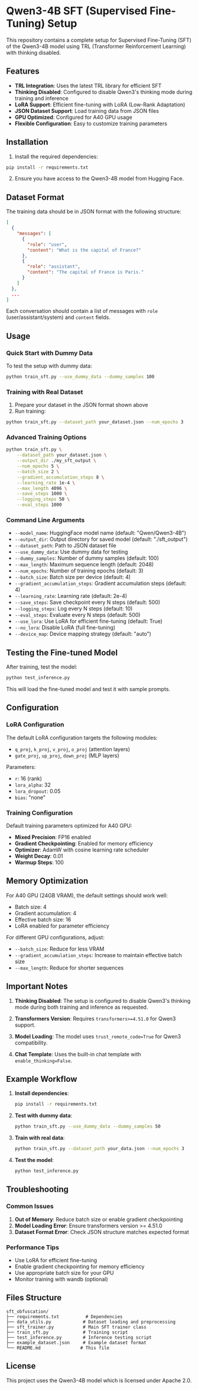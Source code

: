 # Qwen3-4B SFT (Supervised Fine-Tuning) Setup

This repository contains a complete setup for Supervised Fine-Tuning (SFT) of the Qwen3-4B model using TRL (Transformer Reinforcement Learning) with thinking disabled.

## Features

- **TRL Integration**: Uses the latest TRL library for efficient SFT
- **Thinking Disabled**: Configured to disable Qwen3's thinking mode during training and inference
- **LoRA Support**: Efficient fine-tuning with LoRA (Low-Rank Adaptation)
- **JSON Dataset Support**: Load training data from JSON files
- **GPU Optimized**: Configured for A40 GPU usage
- **Flexible Configuration**: Easy to customize training parameters

## Installation

1. Install the required dependencies:
```bash
pip install -r requirements.txt
```

2. Ensure you have access to the Qwen3-4B model from Hugging Face.

## Dataset Format

The training data should be in JSON format with the following structure:

```json
[
  {
    "messages": [
      {
        "role": "user",
        "content": "What is the capital of France?"
      },
      {
        "role": "assistant",
        "content": "The capital of France is Paris."
      }
    ]
  },
  ...
]
```

Each conversation should contain a list of messages with `role` (user/assistant/system) and `content` fields.

## Usage

### Quick Start with Dummy Data

To test the setup with dummy data:

```bash
python train_sft.py --use_dummy_data --dummy_samples 100
```

### Training with Real Dataset

1. Prepare your dataset in the JSON format shown above
2. Run training:

```bash
python train_sft.py --dataset_path your_dataset.json --num_epochs 3
```

### Advanced Training Options

```bash
python train_sft.py \
    --dataset_path your_dataset.json \
    --output_dir ./my_sft_output \
    --num_epochs 5 \
    --batch_size 2 \
    --gradient_accumulation_steps 8 \
    --learning_rate 1e-4 \
    --max_length 4096 \
    --save_steps 1000 \
    --logging_steps 50 \
    --eval_steps 1000
```

### Command Line Arguments

- `--model_name`: HuggingFace model name (default: "Qwen/Qwen3-4B")
- `--output_dir`: Output directory for saved model (default: "./sft_output")
- `--dataset_path`: Path to JSON dataset file
- `--use_dummy_data`: Use dummy data for testing
- `--dummy_samples`: Number of dummy samples (default: 100)
- `--max_length`: Maximum sequence length (default: 2048)
- `--num_epochs`: Number of training epochs (default: 3)
- `--batch_size`: Batch size per device (default: 4)
- `--gradient_accumulation_steps`: Gradient accumulation steps (default: 4)
- `--learning_rate`: Learning rate (default: 2e-4)
- `--save_steps`: Save checkpoint every N steps (default: 500)
- `--logging_steps`: Log every N steps (default: 10)
- `--eval_steps`: Evaluate every N steps (default: 500)
- `--use_lora`: Use LoRA for efficient fine-tuning (default: True)
- `--no_lora`: Disable LoRA (full fine-tuning)
- `--device_map`: Device mapping strategy (default: "auto")

## Testing the Fine-tuned Model

After training, test the model:

```bash
python test_inference.py
```

This will load the fine-tuned model and test it with sample prompts.

## Configuration

### LoRA Configuration

The default LoRA configuration targets the following modules:
- `q_proj`, `k_proj`, `v_proj`, `o_proj` (attention layers)
- `gate_proj`, `up_proj`, `down_proj` (MLP layers)

Parameters:
- `r`: 16 (rank)
- `lora_alpha`: 32
- `lora_dropout`: 0.05
- `bias`: "none"

### Training Configuration

Default training parameters optimized for A40 GPU:
- **Mixed Precision**: FP16 enabled
- **Gradient Checkpointing**: Enabled for memory efficiency
- **Optimizer**: AdamW with cosine learning rate scheduler
- **Weight Decay**: 0.01
- **Warmup Steps**: 100

## Memory Optimization

For A40 GPU (24GB VRAM), the default settings should work well:
- Batch size: 4
- Gradient accumulation: 4
- Effective batch size: 16
- LoRA enabled for parameter efficiency

For different GPU configurations, adjust:
- `--batch_size`: Reduce for less VRAM
- `--gradient_accumulation_steps`: Increase to maintain effective batch size
- `--max_length`: Reduce for shorter sequences

## Important Notes

1. **Thinking Disabled**: The setup is configured to disable Qwen3's thinking mode during both training and inference as requested.

2. **Transformers Version**: Requires `transformers>=4.51.0` for Qwen3 support.

3. **Model Loading**: The model uses `trust_remote_code=True` for Qwen3 compatibility.

4. **Chat Template**: Uses the built-in chat template with `enable_thinking=False`.

## Example Workflow

1. **Install dependencies**:
   ```bash
   pip install -r requirements.txt
   ```

2. **Test with dummy data**:
   ```bash
   python train_sft.py --use_dummy_data --dummy_samples 50
   ```

3. **Train with real data**:
   ```bash
   python train_sft.py --dataset_path your_data.json --num_epochs 3
   ```

4. **Test the model**:
   ```bash
   python test_inference.py
   ```

## Troubleshooting

### Common Issues

1. **Out of Memory**: Reduce batch size or enable gradient checkpointing
2. **Model Loading Error**: Ensure transformers version >= 4.51.0
3. **Dataset Format Error**: Check JSON structure matches expected format

### Performance Tips

- Use LoRA for efficient fine-tuning
- Enable gradient checkpointing for memory efficiency
- Use appropriate batch size for your GPU
- Monitor training with wandb (optional)

## Files Structure

```
sft_obfuscation/
├── requirements.txt          # Dependencies
├── data_utils.py            # Dataset loading and preprocessing
├── sft_trainer.py           # Main SFT trainer class
├── train_sft.py             # Training script
├── test_inference.py        # Inference testing script
├── example_dataset.json     # Example dataset format
└── README.md               # This file
```

## License

This project uses the Qwen3-4B model which is licensed under Apache 2.0. 